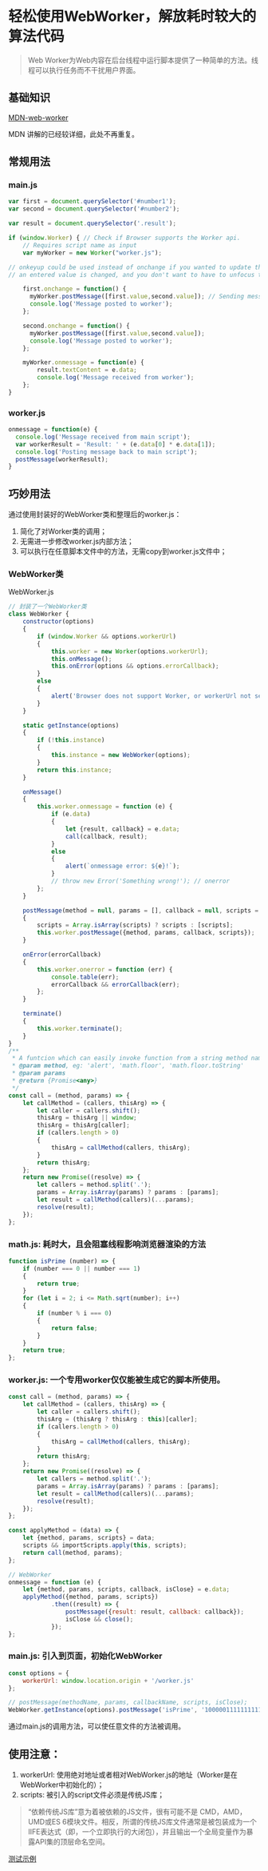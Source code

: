# 轻松使用WebWorker，解放耗时较大的算法代码

> Web Worker为Web内容在后台线程中运行脚本提供了一种简单的方法。线程可以执行任务而不干扰用户界面。

## 基础知识
[MDN-web-worker](https://developer.mozilla.org/zh-CN/docs/Web/API/Web_Workers_API/Using_web_workers)

MDN 讲解的已经较详细，此处不再重复。

## 常规用法

### main.js
```javascript
var first = document.querySelector('#number1');
var second = document.querySelector('#number2');

var result = document.querySelector('.result');

if (window.Worker) { // Check if Browser supports the Worker api.
	// Requires script name as input
	var myWorker = new Worker("worker.js");

// onkeyup could be used instead of onchange if you wanted to update the answer every time
// an entered value is changed, and you don't want to have to unfocus the field to update its .value

	first.onchange = function() {
	  myWorker.postMessage([first.value,second.value]); // Sending message as an array to the worker
	  console.log('Message posted to worker');
	};

	second.onchange = function() {
	  myWorker.postMessage([first.value,second.value]);
	  console.log('Message posted to worker');
	};

	myWorker.onmessage = function(e) {
		result.textContent = e.data;
		console.log('Message received from worker');
	};
}
```

### worker.js
```javascript
onmessage = function(e) {
  console.log('Message received from main script');
  var workerResult = 'Result: ' + (e.data[0] * e.data[1]);
  console.log('Posting message back to main script');
  postMessage(workerResult);
}
```

## 巧妙用法
通过使用封装好的WebWorker类和整理后的worker.js：
1. 简化了对Worker类的调用；
2. 无需进一步修改worker.js内部方法；
3. 可以执行在任意脚本文件中的方法，无需copy到worker.js文件中；

### WebWorker类

WebWorker.js
```javascript
// 封装了一个WebWorker类
class WebWorker {
	constructor(options)
	{
		if (window.Worker && options.workerUrl)
		{
			this.worker = new Worker(options.workerUrl);
			this.onMessage();
			this.onError(options && options.errorCallback);
		}
		else
		{
			alert('Browser does not support Worker, or workerUrl not set!');
		}
	}

	static getInstance(options)
	{
		if (!this.instance)
		{
			this.instance = new WebWorker(options);
		}
		return this.instance;
	}

	onMessage()
	{
		this.worker.onmessage = function (e) {
			if (e.data)
			{
				let {result, callback} = e.data;
				call(callback, result);
			}
			else
			{
				alert(`onmessage error: ${e}!`);
			}
			// throw new Error('Something wrong!'); // onerror
		};
	}

	postMessage(method = null, params = [], callback = null, scripts = [], isClose = false)
	{
		scripts = Array.isArray(scripts) ? scripts : [scripts];
		this.worker.postMessage({method, params, callback, scripts});
	}

	onError(errorCallback)
	{
		this.worker.onerror = function (err) {
			console.table(err);
			errorCallback && errorCallback(err);
		};
	}

	terminate()
	{
		this.worker.terminate();
	}
}
/**
 * A funtcion which can easily invoke function from a string method name
 * @param method, eg: 'alert', 'math.floor', 'math.floor.toString'
 * @param params
 * @return {Promise<any>}
 */
const call = (method, params) => {
	let callMethod = (callers, thisArg) => {
		let caller = callers.shift();
		thisArg = thisArg || window;
		thisArg = thisArg[caller];
		if (callers.length > 0)
		{
			thisArg = callMethod(callers, thisArg);
		}
		return thisArg;
	};
	return new Promise((resolve) => {
		let callers = method.split('.');
		params = Array.isArray(params) ? params : [params];
		let result = callMethod(callers)(...params);
		resolve(result);
	});
};
```

### math.js: 耗时大，且会阻塞线程影响浏览器渲染的方法
```javascript
function isPrime (number) => {
	if (number === 0 || number === 1)
	{
		return true;
	}
	for (let i = 2; i <= Math.sqrt(number); i++)
	{
		if (number % i === 0)
		{
			return false;
		}
	}
	return true;
};
```

### worker.js: 一个专用worker仅仅能被生成它的脚本所使用。
```javascript
const call = (method, params) => {
	let callMethod = (callers, thisArg) => {
		let caller = callers.shift();
		thisArg = (thisArg ? thisArg : this)[caller];
		if (callers.length > 0)
		{
			thisArg = callMethod(callers, thisArg);
		}
		return thisArg;
	};
	return new Promise((resolve) => {
		let callers = method.split('.');
		params = Array.isArray(params) ? params : [params];
		let result = callMethod(callers)(...params);
		resolve(result);
	});
};

const applyMethod = (data) => {
	let {method, params, scripts} = data;
	scripts && importScripts.apply(this, scripts);
	return call(method, params);
};

// WebWorker
onmessage = function (e) {
	let {method, params, scripts, callback, isClose} = e.data;
	applyMethod({method, params, scripts})
			.then((result) => {
				postMessage({result: result, callback: callback});
				isClose && close();
			});
};
```

### main.js: 引入到页面，初始化WebWorker
```javascript
const options = {
	workerUrl: window.location.origin + '/worker.js'
};

// postMessage(methodName, params, callbackName, scripts, isClose);
WebWorker.getInstance(options).postMessage('isPrime', '1000001111111111', 'console.log', [window.location.origin + '/math.js']);
```

通过main.js的调用方法，可以使任意文件的方法被调用。

## 使用注意：
1. workerUrl: 使用绝对地址或者相对WebWorker.js的地址（Worker是在WebWorker中初始化的）；
2. scripts: 被引入的script文件必须是传统JS库；
> “依赖传统JS库”意为着被依赖的JS文件，很有可能不是 CMD，AMD，UMD或ES 6模块文件。相反，所谓的传统JS库文件通常是被包装成为一个IIFE表达式（即，一个立即执行的大闭包），并且输出一个全局变量作为暴露API集的顶层命名空间。

[测试示例](https://gyx8899.github.io/YX-JS-ToolKit/pages/webworker/webworker.html)